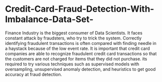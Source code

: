 # Credit-Card-Fraud-Detection-With-Imbalance-Data-Set-
Finance Industry is the biggest consumer of Data Scientists. It faces constant attack by fraudsters, who try to trick the system. Correctly identifying fraudulent transactions is often compared with finding needle in a haystack because of the low event rate.  It is important that credit card companies are able to recognize fraudulent credit card transactions so that the customers are not charged for items that they did not purchase. its required to try various techniques such as supervised models with oversampling, unsupervised anomaly detection, and heuristics to get good accuracy at fraud detection.

